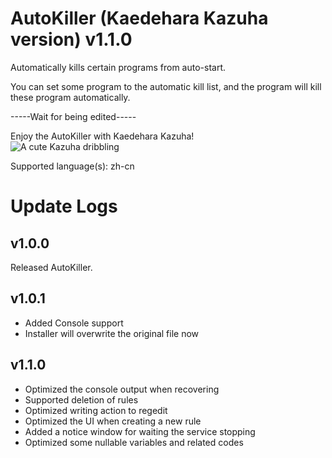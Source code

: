# AutoKiller (Kaedehara Kazuha version) v1.1.0
Automatically kills certain programs from auto-start.          

You can set some program to the automatic kill list, and the program will kill these program automatically.        

-----Wait for being edited-----      

Enjoy the AutoKiller with Kaedehara Kazuha!         
![A cute Kazuha dribbling](https://github.com/yang033/AutoKiller/blob/main/Kaedehara_Kazuha_dribbling.gif)

Supported language(s): zh-cn

# Update Logs   
      
## v1.0.0      
Released AutoKiller.      
       
## v1.0.1        
 - Added Console support           
 - Installer will overwrite the original file now

## v1.1.0
 - Optimized the console output when recovering
 - Supported deletion of rules
 - Optimized writing action to regedit
 - Optimized the UI when creating a new rule
 - Added a notice window for waiting the service stopping
 - Optimized some nullable variables and related codes
